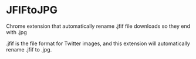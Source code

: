 # JFIFtoJPG

Chrome extension that automatically rename .jfif file downloads so they end with .jpg

.jfif is the file format for Twitter images, and this extension will automatically rename .jfif to .jpg.
